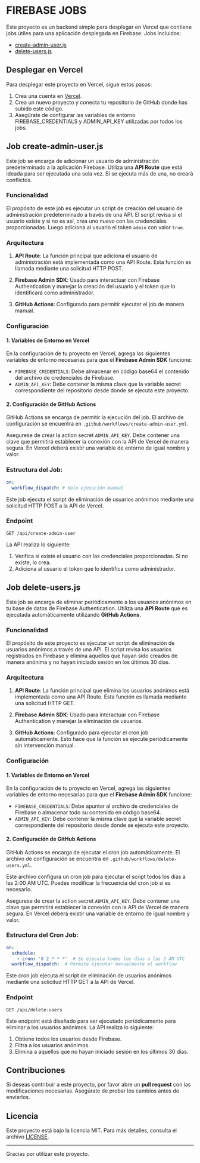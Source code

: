 # FIREBASE JOBS

Este proyecto es un backend simple para desplegar en Vercel que contiene jobs útiles para una aplicación desplegada en Firebase. Jobs incluidos:

* [create-admin-user.js](#job-create-admin-userjs)
* [delete-users.js](#job-delete-usersjs)

## Desplegar en Vercel

Para desplegar este proyecto en Vercel, sigue estos pasos:

1. Crea una cuenta en [Vercel](https://vercel.com/).
2. Crea un nuevo proyecto y conecta tu repositorio de GitHub donde has subido este código.
3. Asegúrate de configurar las variables de entorno FIREBASE_CREDENTIALS y ADMIN_API_KEY utilizadas por todos los jobs.

## Job create-admin-user.js

Este job se encarga de adicionar un usuario de administración predeterminado a la aplicación Firebase. Utiliza una **API Route** que está ideada para ser ejecutada una sola vez. Si se ejecuta más de una, no creará conflictos.

### Funcionalidad

El propósito de este job es ejecutar un script de creación del usuario de administración predeterminado a través de una API. El script revisa si el usuario existe y si no es así, crea uno nuevo con las credenciales proporcionadas. Luego adiciona al usuario el token `admin` con valor `true`.

### Arquitectura

1. **API Route**: La función principal que adiciona el usuario de administración está implementada como una API Route. Esta función es llamada mediante una solicitud HTTP POST.
   
2. **Firebase Admin SDK**: Usado para interactuar con Firebase Authentication y manejar la creación del usuario y el token que lo identificará como administrador.

3. **GitHub Actions**: Configurado para permitir ejecutar el job de manera manual.

### Configuración

#### 1. Variables de Entorno en Vercel

En la configuración de tu proyecto en Vercel, agrega las siguientes variables de entorno necesarias para que el **Firebase Admin SDK** funcione:

- `FIREBASE_CREDENTIALS`: Debe almacenar en código base64 el contenido del archivo de credenciales de Firebase.
- `ADMIN_API_KEY`: Debe contener la misma clave que la variable secret correspondiente del repositorio desde donde se ejecuta este proyecto.

#### 2. Configuración de GitHub Actions

GitHub Actions se encarga de permitir la ejecución del job. El archivo de configuración se encuentra en `.github/workflows/create-admin-user.yml`.

Asegurese de crear la action secret `ADMIN_API_KEY`. Debe contener una clave que permitirá establecer la conexión con la API de Vercel de manera segura. En Vercel deberá existir una variable de entorno de igual nombre y valor.

### Estructura del Job:

```yaml
on:
  workflow_dispatch: # Solo ejecución manual
```

Este job ejecuta el script de eliminación de usuarios anónimos mediante una solicitud HTTP POST a la API de Vercel.

### Endpoint

 `GET /api/create-admin-user`

La API realiza lo siguiente:

1. Verifica si existe el usuario con las credenciales proporcionadas. Si no existe, lo crea.
2. Adiciona al usuario el token que lo identifica como administrador.

## Job delete-users.js

Este job se encarga de eliminar periódicamente a los usuarios anónimos en tu base de datos de Firebase Authentication. Utiliza una **API Route** que es ejecutada automáticamente utilizando **GitHub Actions**.

### Funcionalidad

El propósito de este proyecto es ejecutar un script de eliminación de usuarios anónimos a través de una API. El script revisa los usuarios registrados en Firebase y elimina aquellos que hayan sido creados de manera anónima y no hayan iniciado sesión en los últimos 30 días.

### Arquitectura

1. **API Route**: La función principal que elimina los usuarios anónimos está implementada como una API Route. Esta función es llamada mediante una solicitud HTTP GET.
   
2. **Firebase Admin SDK**: Usado para interactuar con Firebase Authentication y manejar la eliminación de usuarios.

3. **GitHub Actions**: Configurado para ejecutar el cron job automáticamente. Esto hace que la función se ejecute periódicamente sin intervención manual.

### Configuración

#### 1. Variables de Entorno en Vercel

En la configuración de tu proyecto en Vercel, agrega las siguientes variables de entorno necesarias para que el **Firebase Admin SDK** funcione:

- `FIREBASE_CREDENTIALS`: Debe apuntar al archivo de credenciales de Firebase o almacenar todo su contenido en código base64.
- `ADMIN_API_KEY`: Debe contener la misma clave que la variable secret correspondiente del repositorio desde donde se ejecuta este proyecto.

#### 2. Configuración de GitHub Actions

GitHub Actions se encarga de ejecutar el cron job automáticamente. El archivo de configuración se encuentra en `.github/workflows/delete-users.yml`.

Este archivo configura un cron job para ejecutar el script todos los días a las 2:00 AM UTC. Puedes modificar la frecuencia del cron job si es necesario.

Asegurese de crear la action secret `ADMIN_API_KEY`. Debe contener una clave que permitirá establecer la conexión con la API de Vercel de manera segura. En Vercel deberá existir una variable de entorno de igual nombre y valor.

### Estructura del Cron Job:

```yaml
on:
  schedule:
    - cron: '0 2 * * *'  # Se ejecuta todos los días a las 2 AM UTC
  workflow_dispatch:  # Permite ejecutar manualmente el workflow
```

Este cron job ejecuta el script de eliminación de usuarios anónimos mediante una solicitud HTTP GET a la API de Vercel.

### Endpoint

 `GET /api/delete-users`

Este endpoint está diseñado para ser ejecutado periódicamente para eliminar a los usuarios anónimos. La API realiza lo siguiente:

1. Obtiene todos los usuarios desde Firebase.
2. Filtra a los usuarios anónimos.
3. Elimina a aquellos que no hayan iniciado sesión en los últimos 30 días.

## Contribuciones

Si deseas contribuir a este proyecto, por favor abre un **pull request** con las modificaciones necesarias. Asegúrate de probar los cambios antes de enviarlos.

## Licencia

Este proyecto está bajo la licencia MIT. Para más detalles, consulta el archivo [LICENSE](LICENSE).

---

Gracias por utilizar este proyecto.

